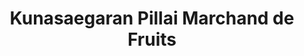 ---
title: "Kunasaegaran Pillai Marchand de Fruits"
url: /puducherry/kunasaegaran-pillai-marchand-de-fruits/
shop: farm
---